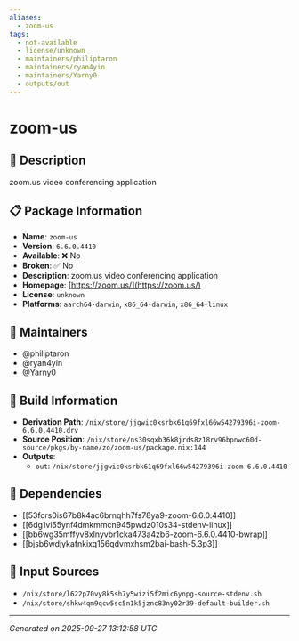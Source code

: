 ```yaml
---
aliases:
  - zoom-us
tags:
  - not-available
  - license/unknown
  - maintainers/philiptaron
  - maintainers/ryan4yin
  - maintainers/Yarny0
  - outputs/out
---
```


# zoom-us

## 📝 Description

zoom.us video conferencing application

## 📋 Package Information

- **Name**: `zoom-us`
- **Version**: `6.6.0.4410`
- **Available**: ❌ No
- **Broken**: ✅ No
- **Description**: zoom.us video conferencing application
- **Homepage**: [https://zoom.us/](https://zoom.us/)
- **License**: `unknown`
- **Platforms**: `aarch64-darwin`, `x86_64-darwin`, `x86_64-linux`
## 👥 Maintainers

- @philiptaron
- @ryan4yin
- @Yarny0


## 🔧 Build Information

- **Derivation Path**: `/nix/store/jjgwic0ksrbk61q69fxl66w54279396i-zoom-6.6.0.4410.drv`
- **Source Position**: `/nix/store/ns30sqxb36k8jrds8z18rv96bpnwc60d-source/pkgs/by-name/zo/zoom-us/package.nix:144`
- **Outputs**:
  - `out`:  `/nix/store/jjgwic0ksrbk61q69fxl66w54279396i-zoom-6.6.0.4410`

## 🔗 Dependencies

- [[53fcrs0is67b8k4ac6brnqhh7fs78ya9-zoom-6.6.0.4410]]
- [[6dg1vi55ynf4dmkmmcn945pwdz010s34-stdenv-linux]]
- [[bb6wg35mffyv8xlnyvbr1cka473a4zb6-zoom-6.6.0.4410-bwrap]]
- [[bjsb6wdjykafnkixq156qdvmxhsm2bai-bash-5.3p3]]

## 📁 Input Sources

- `/nix/store/l622p70vy8k5sh7y5wizi5f2mic6ynpg-source-stdenv.sh`
- `/nix/store/shkw4qm9qcw5sc5n1k5jznc83ny02r39-default-builder.sh`

---
*Generated on 2025-09-27 13:12:58 UTC*

